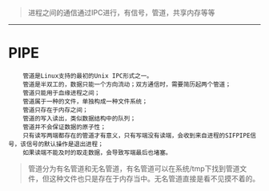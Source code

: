>进程之间的通信通过IPC进行，有信号，管道，共享内存等等

---
# PIPE
		管道是Linux支持的最初的Unix IPC形式之一。
		管道是半双工的，数据只能一个方向流动；双方通信时，需要简历起两个管道；
		管道只能用于血缘进程之间；
		管道属于一种的文件，单独构成一种文件系统；
		管道只存在于内存之间；
		管道的写入读出，类似数据结构中的队列；
		管道并不会保证数据的原子性；
		只有读写两端都存在的管道才有意义，只有写端没有读端，会收到来自进程的SIFPIPE信号，该信号的默认操作是退出进程；
		如果读端不能及时的取走数据，会导致写端最后也堵塞。

>管道分为有名管道和无名管道，有名管道可以在系统/tmp下找到管道文件，但这种文件也只是存在于内存当中。无名管道直接是看不见摸不着的。



